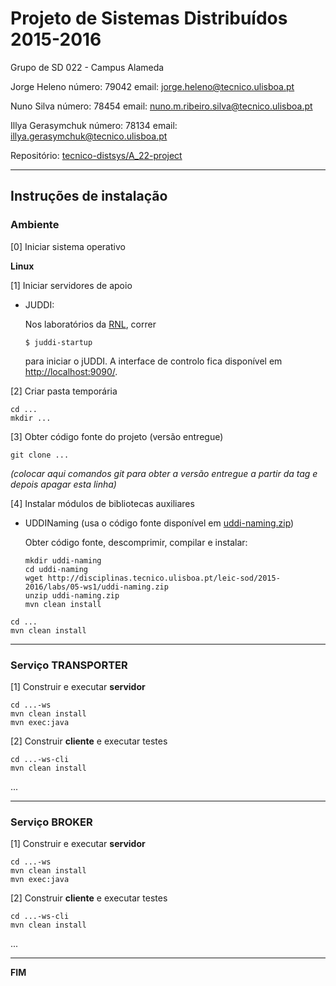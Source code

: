 # Projeto de Sistemas Distribuídos 2015-2016 #

Grupo de SD 022 - Campus Alameda

Jorge Heleno       número: 79042 email: jorge.heleno@tecnico.ulisboa.pt

Nuno Silva         número: 78454 email: nuno.m.ribeiro.silva@tecnico.ulisboa.pt

Illya Gerasymchuk  número: 78134 email: illya.gerasymchuk@tecnico.ulisboa.pt


Repositório:
[tecnico-distsys/A_22-project](https://github.com/tecnico-distsys/A_22-project/)

-------------------------------------------------------------------------------

## Instruções de instalação 


### Ambiente

[0] Iniciar sistema operativo

**Linux**


[1] Iniciar servidores de apoio

- JUDDI:

  Nos laboratórios da  [RNL](https://rnl.tecnico.ulisboa.pt/), correr
  ```
  $ juddi-startup
  ```
  para iniciar o jUDDI. A interface de controlo fica disponível em [http://localhost:9090/](http://localhost:9090/).

[2] Criar pasta temporária

```
cd ...
mkdir ...
```


[3] Obter código fonte do projeto (versão entregue)

```
git clone ... 
```
*(colocar aqui comandos git para obter a versão entregue a partir da tag e depois apagar esta linha)*


[4] Instalar módulos de bibliotecas auxiliares

- UDDINaming (usa o código fonte disponível em [uddi-naming.zip](http://disciplinas.tecnico.ulisboa.pt/leic-sod/2015-2016/labs/05-ws1/uddi-naming.zip))

  Obter código fonte, descomprimir, compilar e instalar:

  ```
  mkdir uddi-naming
  cd uddi-naming
  wget http://disciplinas.tecnico.ulisboa.pt/leic-sod/2015-2016/labs/05-ws1/uddi-naming.zip
  unzip uddi-naming.zip
  mvn clean install
  ```
  
```
cd ...
mvn clean install
```


-------------------------------------------------------------------------------

### Serviço TRANSPORTER

[1] Construir e executar **servidor**

```
cd ...-ws
mvn clean install
mvn exec:java
```

[2] Construir **cliente** e executar testes

```
cd ...-ws-cli
mvn clean install
```

...


-------------------------------------------------------------------------------

### Serviço BROKER

[1] Construir e executar **servidor**

```
cd ...-ws
mvn clean install
mvn exec:java
```


[2] Construir **cliente** e executar testes

```
cd ...-ws-cli
mvn clean install
```

...

-------------------------------------------------------------------------------
**FIM**
